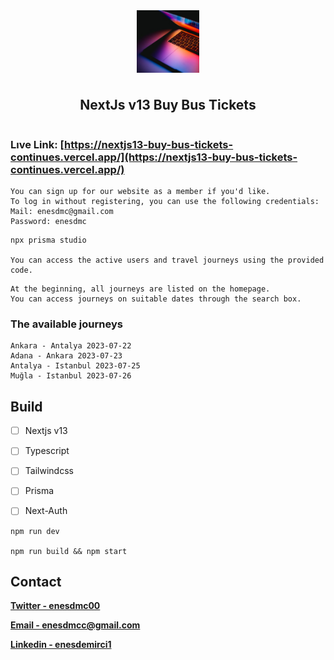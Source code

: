 <div style="display:flex; align-items:center; justify-content:center; flex-direction:column; gap:10px">
    <img style="width:100px; height:100px; object-fit:cover;" src="./images/logo.png"/>
    <h2>
        NextJs v13 Buy Bus Tickets
    </h2>
</div>

### Lıve Link: [https://nextjs13-buy-bus-tickets-continues.vercel.app/](https://nextjs13-buy-bus-tickets-continues.vercel.app/) 





```
You can sign up for our website as a member if you'd like. 
To log in without registering, you can use the following credentials: 
Mail: enesdmc@gmail.com
Password: enesdmc
```

```
npx prisma studio

You can access the active users and travel journeys using the provided code.
```



```
At the beginning, all journeys are listed on the homepage.
You can access journeys on suitable dates through the search box.
```

### The available journeys

```
Ankara - Antalya 2023-07-22
Adana - Ankara 2023-07-23
Antalya - Istanbul 2023-07-25
Muğla - Istanbul 2023-07-26
```





## Build

- [ ] Nextjs v13

- [ ] Typescript

- [ ] Tailwindcss

- [ ] Prisma

- [ ] Next-Auth

  

```react
npm run dev

npm run build && npm start
```



## Contact

[**Twitter - enesdmc00**][twitter]

[**Email - enesdmcc@gmail.com**][mail]

[**Linkedin - enesdemirci1**][linkedin]





[mail]: enesdmcc@gmail.com
[twitter]: https://twitter.com/enesdmc00
[linkedin]: inkedin.com/in/enesdemirci1
[projectLink]: https://github.com/enesdmc0/Nextjs-v13-Tesla-clone-




